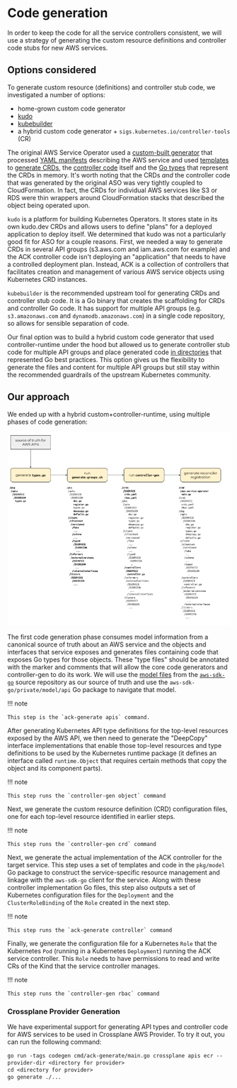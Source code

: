 # Code generation

In order to keep the code for all the service controllers consistent, we will
use a strategy of generating the custom resource definitions and controller
code stubs for new AWS services.

## Options considered

To generate custom resource (definitions) and controller stub code, we 
investigated a number of options:

- home-grown custom code generator
- [kudo](https://kudo.dev)
- [kubebuilder](github.com/kubernetes-sigs/kubebuilder)
- a hybrid custom code generator + `sigs.kubernetes.io/controller-tools` (CR)

The original AWS Service Operator used a [custom-built generator][1] that
processed [YAML manifests][2] describing the AWS service and used
[templates][3] to [generate CRDs][4], the [controller code][5] itself and the
[Go types][6] that represent the CRDs in memory. It's worth noting that the
CRDs *and* the controller code that was generated by the original ASO was very
tightly coupled to CloudFormation. In fact, the CRDs for individual AWS
services like S3 or RDS were thin wrappers around CloudFormation stacks that
described the object being operated upon.

`kudo` is a platform for building Kubernetes Operators. It stores state in its
own kudo.dev CRDs and allows users to define "plans" for a deployed application
to deploy itself. We determined that kudo was not a particularly good fit for
ASO for a couple reasons. First, we needed a way to generate CRDs in several
API groups (s3.aws.com and iam.aws.com for example) and the ACK controller code
isn't deploying an "application" that needs to have a controlled deployment
plan. Instead, ACK is a collection of controllers that facilitates creation and
management of various AWS service objects using Kubernetes CRD instances.

`kubebuilder` is the recommended upstream tool for generating CRDs and controller 
stub code. It is a Go binary that creates the scaffolding for CRDs and
controller Go code. It has support for multiple API groups (e.g. `s3.amazonaws.com`
and `dynamodb.amazonaws.com`) in a single code repository, so allows for sensible
separation of code.

Our final option was to build a hybrid custom code generator that used
controller-runtime under the hood but allowed us to generate controller stub
code for multiple API groups and place generated code [in directories][7] that
represented Go best practices. This option gives us the flexibility to generate
the files and content for multiple API groups but still stay within the
recommended guardrails of the upstream Kubernetes community.


## Our approach

We ended up with a hybrid custom+controller-runtime, using multiple phases of
code generation:

![Multi-phase approach to code generation for ACK](../images/multi-phase-code-generation.png)

The first code generation phase consumes model information from a canonical
source of truth about an AWS service and the objects and interfaces that
service exposes and generates files containing code that exposes Go types for
those objects. These "type files" should be annotated with the marker and
comments that will allow the core code generators and controller-gen to do its
work. We will use the [model
files](https://github.com/aws/aws-sdk-go/tree/master/models/apis) from the
[`aws-sdk-go`](github.com/aws/aws-sdk-go) source repository as our source of
truth and use the `aws-sdk-go/private/model/api` Go package to navigate that
model.

!!! note

    This step is the `ack-generate apis` command.

After generating Kubernetes API type definitions for the top-level resources
exposed by the AWS API, we then need to generate the "DeepCopy" interface
implementations that enable those top-level resources and type definitions to
be used by the Kubernetes runtime package (it defines an interface called
`runtime.Object` that requires certain methods that copy the object and its
component parts).

!!! note

    This step runs the `controller-gen object` command 

Next, we generate the custom resource definition (CRD) configuration files, one
for each top-level resource identified in earlier steps.

!!! note

    This step runs the `controller-gen crd` command

Next, we generate the actual implementation of the ACK controller for the
target service. This step uses a set of templates and code in the `pkg/model`
Go package to construct the service-specific resource management and linkage
with the `aws-sdk-go` client for the service. Along with these controller
implementation Go files, this step also outputs a set of Kubernetes
configuration files for the `Deployment` and the `ClusterRoleBinding` of the
`Role` created in the next step.

!!! note

    This step runs the `ack-generate controller` command

Finally, we generate the configuration file for a Kubernetes `Role` that the
Kubernetes `Pod` (running in a Kubernetes `Deployment`) running the ACK service
controller. This `Role` needs to have permissions to read and write CRs of the
Kind that the service controller manages.

!!! note

    This step runs the `controller-gen rbac` command

### Crossplane Provider Generation

We have experimental support for generating API types and controller code for AWS
services to be used in Crossplane AWS Provider. To try it out, you can run the
following command:

```console
go run -tags codegen cmd/ack-generate/main.go crossplane apis ecr --provider-dir <directory for provider>
cd <directory for provider>
go generate ./...
```

[1]: https://github.com/amazon-archives/aws-service-operator/tree/master/code-generation
[2]: https://github.com/amazon-archives/aws-service-operator/tree/master/models
[3]: https://github.com/amazon-archives/aws-service-operator/tree/master/code-generation/pkg/codegen/assets
[4]: https://github.com/amazon-archives/aws-service-operator/blob/b4befd62322a57ac78aa39ea08771fc32912592a/code-generation/pkg/codegen/assets/aws-service-operator.yaml.templ#L13-L31
[5]: https://github.com/amazon-archives/aws-service-operator/blob/master/code-generation/pkg/codegen/assets/operator.go.templ
[6]: https://github.com/amazon-archives/aws-service-operator/blob/master/code-generation/pkg/codegen/assets/types.go.templ
[7]: https://github.com/kubernetes-sigs/kubebuilder/issues/1268
